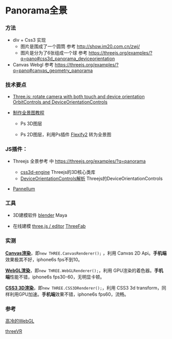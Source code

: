 # Panorama全景

### 方法

- div + Css3 实现
  - 图片是围成了一个圆筒  参考 http://show.im20.com.cn/zwj/ 
  - 图片是分为了6张组成一个球 参考 https://threejs.org/examples/?q=pano#css3d_panorama_deviceorientation 
- Canvas Webgl 参考 https://threejs.org/examples/?q=pano#canvas_geometry_panorama

### 技术要点

- [Three.js: rotate camera with both touch and device orientation](https://stackoverflow.com/questions/35283320/three-js-rotate-camera-with-both-touch-and-device-orientation)  [OrbitControls and DeviceOrientationControls](https://github.com/mrdoob/three.js/issues/9047)
- [制作全景图教程](http://vr.sina.com.cn/news/js/2017-08-18/doc-ifykcppx9208605.shtml)

  - Ps 3D图层

  - Ps 2D图层，利用Ps插件 [Flexify2](http://www.flamingpear.com/flexify-2.html) 转为全景图


### JS插件：

- Threejs 全景参考 中 https://threejs.org/examples/?q=panorama

  - [css3d-engine](https://github.com/shrekshrek/css3d-engine) Threejs的3D核心类库
  - [DeviceOrientationControls解析](https://juejin.im/entry/5933ce66a22b9d0058e381b0) Threejs的DeviceOrientationControls

- [Pannellum](https://pannellum.org/)


### 工具

- 3D建模软件 [blender](https://www.blender.org/thanks/) Maya

- 在线建模 [three.js / editor](https://threejs.org/editor/) [ThreeFab](http://blackjk3.github.io/threefab/)


### 实测

[**Canvas渲染**](https://threejs.org/docs/#examples/renderers/CanvasRenderer)，即`new THREE.CanvasRenderer();` ，利用 Canvas 2D Api。**手机端**效果极其不好，iphone6s fps不到10。

[**WebGL渲染**](https://threejs.org/docs/#api/renderers/WebGLRenderer)，即`new THREE.WebGLRenderer();`，利用 GPU渲染的着色器。**手机端**性能不错，iphone6s fps30-60，无明显卡顿。

[**CSS3 3D渲染**](https://threejs.org/docs/#examples/renderers/CSS3DRenderer)，即`new THREE.CSS3DRenderer();`，利用 CSS3 3d transform，同样利用GPU加速。**手机端**效果不错，iphone6s fps60，流畅。



### 参考

[高冷的WebGL](https://juejin.im/entry/591d0b4d128fe1005cf6d90b)

[threeVR](https://github.com/richtr/threeVR)